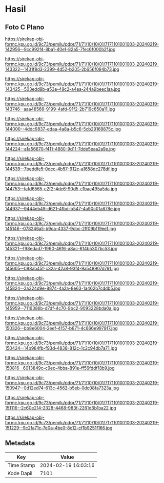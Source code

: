 # Hasil

## Foto C Plano

https://sirekap-obj-formc.kpu.go.id/9c73/pemilu/pdpr/71/71/10/10/01/7171101001003-20240219-142956--9cc992f4-8ba1-40e1-82a5-7fec6f000b2f.jpg

https://sirekap-obj-formc.kpu.go.id/9c73/pemilu/pdpr/71/71/10/10/01/7171101001003-20240219-143322--1431f8d3-2399-4d52-b205-2b656f094b73.jpg

https://sirekap-obj-formc.kpu.go.id/9c73/pemilu/pdpr/71/71/10/10/01/7171101001003-20240219-143425--503edd8b-a53e-49c2-a4ea-244a9beec1aa.jpg

https://sirekap-obj-formc.kpu.go.id/9c73/pemilu/pdpr/71/71/10/10/01/7171101001003-20240219-143746--aaa48566-9199-4afd-91f2-2b719c650a11.jpg

https://sirekap-obj-formc.kpu.go.id/9c73/pemilu/pdpr/71/71/10/10/01/7171101001003-20240219-144000--4ddc9837-edaa-4a8a-b5c6-5cb29169875c.jpg

https://sirekap-obj-formc.kpu.go.id/9c73/pemilu/pdpr/71/71/10/10/01/7171101001003-20240219-144224--a1a56870-f411-4880-9d11-7dde5eaa2a9e.jpg

https://sirekap-obj-formc.kpu.go.id/9c73/pemilu/pdpr/71/71/10/10/01/7171101001003-20240219-144539--7beddfe5-0dcc-4b57-912c-a1658dc278df.jpg

https://sirekap-obj-formc.kpu.go.id/9c73/pemilu/pdpr/71/71/10/10/01/7171101001003-20240219-144753--fafd6565-c2f2-4dc6-90d5-c1bac495a5da.jpg

https://sirekap-obj-formc.kpu.go.id/9c73/pemilu/pdpr/71/71/10/10/01/7171101001003-20240219-144937--9444eb49-d621-4fbd-b547-4a90c01a678e.jpg

https://sirekap-obj-formc.kpu.go.id/9c73/pemilu/pdpr/71/71/10/10/01/7171101001003-20240219-145146--078246a5-b9ca-4337-9cbc-2ff09b119ee1.jpg

https://sirekap-obj-formc.kpu.go.id/9c73/pemilu/pdpr/71/71/10/10/01/7171101001003-20240219-145321--f98edad7-1960-4616-a8ac-614b5307bc53.jpg

https://sirekap-obj-formc.kpu.go.id/9c73/pemilu/pdpr/71/71/10/10/01/7171101001003-20240219-145605--088ab45f-c32a-42a8-93f4-9a548907d791.jpg

https://sirekap-obj-formc.kpu.go.id/9c73/pemilu/pdpr/71/71/10/10/01/7171101001003-20240219-145824--2a324d9e-8874-4a2a-8e63-1a462b7cddb5.jpg

https://sirekap-obj-formc.kpu.go.id/9c73/pemilu/pdpr/71/71/10/10/01/7171101001003-20240219-145959--7116386b-d7df-4c70-9bc2-9093228bda0a.jpg

https://sirekap-obj-formc.kpu.go.id/9c73/pemilu/pdpr/71/71/10/10/01/7171101001003-20240219-150326--bb8e6004-2eef-4157-b871-4c666e997917.jpg

https://sirekap-obj-formc.kpu.go.id/9c73/pemilu/pdpr/71/71/10/10/01/7171101001003-20240219-150424--14b984fb-f93d-4838-812c-1c2c94db7a71.jpg

https://sirekap-obj-formc.kpu.go.id/9c73/pemilu/pdpr/71/71/10/10/01/7171101001003-20240219-150816--6013849c-c9ec-4bba-891e-ff56fddf18b9.jpg

https://sirekap-obj-formc.kpu.go.id/9c73/pemilu/pdpr/71/71/10/10/01/7171101001003-20240219-150947--0d12ed74-613c-4562-b5eb-0dc08fa7323a.jpg

https://sirekap-obj-formc.kpu.go.id/9c73/pemilu/pdpr/71/71/10/10/01/7171101001003-20240219-151116--2c60e214-2328-4468-983f-2261d6b1ba22.jpg

https://sirekap-obj-formc.kpu.go.id/9c73/pemilu/pdpr/71/71/10/10/01/7171101001003-20240219-151229--9c2fa71c-7e0a-4be0-8c12-cf1b9251f166.jpg


## Metadata

| Key        | Value               |
| ---------- | ------------------- |
| Time Stamp | 2024-02-19 16:03:16 |
| Kode Dapil | 7101                |



